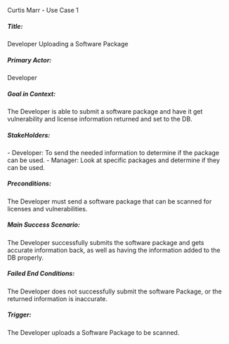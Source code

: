 Curtis Marr - Use Case 1

<h5>Title:</h5> 
    Developer Uploading a Software Package

<h5>Primary Actor: </h5> 
    Developer

<h5>Goal in Context: </h5> 
    The Developer is able to submit a software package and have it get vulnerability and license information returned
  and set to the DB.

<h5>StakeHolders: </h5> 
    - Developer: To send the needed information to determine if the package can be used.
    - Manager: Look at specific packages and determine if they can be used.

<h5>Preconditions:</h5> 
    The Developer must send a software package that can be scanned for licenses and vulnerabilities.

<h5>Main Success Scenario:</h5> 
    The Developer successfully submits the software package and gets accurate information back, as well as having the
    information added to the DB properly.

<h5>Failed End Conditions:</h5> 
    The Developer does not successfully submit the software Package, or the returned information is inaccurate.

<h5>Trigger:</h5> 
    The Developer uploads a Software Package to be scanned.
 

